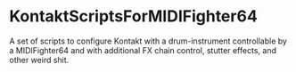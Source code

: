 # KontaktScriptsForMIDIFighter64
A set of scripts to configure Kontakt with a drum-instrument controllable by a MIDIFighter64 and with additional FX chain control, stutter effects, and other weird shit.
